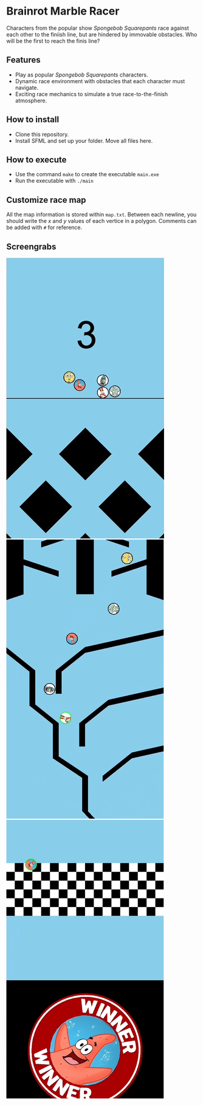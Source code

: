 # Brainrot Marble Racer

Characters from the popular show *Spongebob Squarepants* race against each other to the finiish line, but are hindered by immovable obstacles. Who will be the first to reach the finis line?

## Features  
- Play as popular *Spongebob Squarepants* characters.
- Dynamic race environment with obstacles that each character must navigate.
- Exciting race mechanics to simulate a true race-to-the-finish atmosphere.


## How to install
- Clone this repository.
- Install SFML and set up your folder. Move all files here.

## How to execute
- Use the command `make` to create the executable `main.exe`
- Run the executable with `./main`

## Customize race map
All the map information is stored within `map.txt`. Between each newline, you should write the *x* and *y* values of each vertice in a polygon. Comments can be added with `#` for reference.

## Screengrabs
![Start](pictures/readme/start.png)
![Racing](pictures/readme/racing.png)
![Finish](pictures/readme/win.png)
